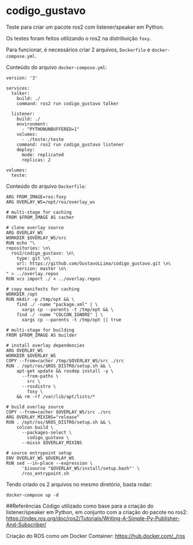 # codigo_gustavo
Teste para criar um pacote ros2 com listener/speaker em Python.

Os testes foram feitos utilizando o ros2 na distribuição `foxy`.

Para funcionar, é necessários criar 2 arquivos, `Dockerfile` e `docker-compose.yml`.

Conteúdo do arquivo `docker-compose.yml`:
```
version: '3'

services:
  talker:
    build: ./
    command: ros2 run codigo_gustavo talker

  listener:
    build: ./
    environment:
      - "PYTHONUNBUFFERED=1"
    volumes:
      - ./teste:/teste
    command: ros2 run codigo_gustavo listener
    deploy:
      mode: replicated
      replicas: 2

volumes:
  teste:
```

Conteúdo do arquivo `Dockerfile`:
```
ARG FROM_IMAGE=ros:foxy
ARG OVERLAY_WS=/opt/ros/overlay_ws

# multi-stage for caching
FROM $FROM_IMAGE AS cacher

# clone overlay source
ARG OVERLAY_WS
WORKDIR $OVERLAY_WS/src
RUN echo "\
repositories: \n\
  ros2/codigo_gustavo: \n\
    type: git \n\
    url: https://github.com/GustavoLLima/codigo_gustavo.git \n\
    version: master \n\
" > ../overlay.repos
RUN vcs import ./ < ../overlay.repos

# copy manifests for caching
WORKDIR /opt
RUN mkdir -p /tmp/opt && \
    find ./ -name "package.xml" | \
      xargs cp --parents -t /tmp/opt && \
    find ./ -name "COLCON_IGNORE" | \
      xargs cp --parents -t /tmp/opt || true

# multi-stage for building
FROM $FROM_IMAGE AS builder

# install overlay dependencies
ARG OVERLAY_WS
WORKDIR $OVERLAY_WS
COPY --from=cacher /tmp/$OVERLAY_WS/src ./src
RUN . /opt/ros/$ROS_DISTRO/setup.sh && \
    apt-get update && rosdep install -y \
      --from-paths \
        src \
      --rosdistro \
        foxy \
    && rm -rf /var/lib/apt/lists/*

# build overlay source
COPY --from=cacher $OVERLAY_WS/src ./src
ARG OVERLAY_MIXINS="release"
RUN . /opt/ros/$ROS_DISTRO/setup.sh && \
    colcon build \
      --packages-select \
        codigo_gustavo \
      --mixin $OVERLAY_MIXINS

# source entrypoint setup
ENV OVERLAY_WS $OVERLAY_WS
RUN sed --in-place --expression \
      '$isource "$OVERLAY_WS/install/setup.bash"' \
      /ros_entrypoint.sh
```

Tendo criado os 2 arquivos no mesmo diretório, basta rodar:
```
docker-compose up -d
```

##Referências
Código utilizado como base para a criação do listener/speaker em Python, em conjunto com a criação do pacote no ros2: https://index.ros.org/doc/ros2/Tutorials/Writing-A-Simple-Py-Publisher-And-Subscriber/

Criação do ROS como um Docker Container: https://hub.docker.com/_/ros
